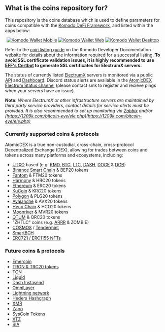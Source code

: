 ## What is the coins repository for?

This repository is the coins database which is used to define parameters for coins compatible with the [Komodo DeFi Framework](https://github.com/KomodoPlatform/komodo-defi-framework/), and listed within the apps below:

<p align="center">
    <a href="https://github.com/KomodoPlatform/komodo-wallet-mobile"><img src="https://user-images.githubusercontent.com/35845239/226103567-6d6872de-b0aa-4b87-9ba6-b692be314861.png" alt="Komodo Wallet Mobile"></a>
    <a href="https://app.atomicdex.io"><img src="https://user-images.githubusercontent.com/35845239/226103583-0c1f1b73-80a0-4123-8a4a-bdc2bccd9594.png" alt="Komodo Wallet Web"></a>
    <a href="https://github.com/KomodoPlatform/komodo-wallet-desktop"><img src="https://user-images.githubusercontent.com/35845239/226103576-a0336fcb-0d8e-47db-bf66-6ec779c35f1c.png" alt="Komodo Wallet Desktop"></a>
</p>

Refer to the [coin listing guide](https://developers.komodoplatform.com/basic-docs/atomicdex/atomicdex-tutorials/listing-a-coin-on-atomicdex.html) on the Komodo Developer Documentation website for details about the information required for a successful listing. **To avoid SSL certificate validation issues, it is highly recommended to use [EFF's Certbot](https://certbot.eff.org/) to generate SSL certificates for ElectrumX servers.**

The status of currently listed [ElectrumX](https://electrumx.readthedocs.io/en/latest/) servers is monitored via a public [API](https://electrum-status.dragonhound.info/api/v1/electrums_status) and [Dashboard](https://stats.kmd.io/atomicdex/electrum_status/). Discord status alerts are available in the [AtomicDEX Electrum Status channel](https://discord.gg/rTkjADfnjt) (please contact smk to register and recieve pings when your servers have an issue).

**Note:** _Where ElectrumX or other infrastructure servers are maintained by third party service providers, contact details for service alerts must be provided. It is also recommended to set up monitoring via [Zabbix](https://www.zabbix.com/) and/or [https://1209k.com/bitcoin-eye/ele.php](https://1209k.com/bitcoin-eye/ele.php)_



### Currently supported coins & protocols

AtomicDEX is a true non-custodial, cross-chain, cross-protocol Decentralized Exchange (DEX), allowing for trades between coins and tokens across many platforms and ecosystems, including:

- [UTXO](https://utxo-alliance.org/) based (e.g. [KMD](https://komodoplatform.com/), [BTC](https://www.bitcoin.com/), [LTC](https://litecoin.com/en/), [DASH](https://www.dash.org/), [DOGE](https://dogecoin.com/) & [DGB](https://digibyte.org/en-us/))
- [Binance Smart Chain](https://www.binance.com/en/blog/ecosystem/introducing-bnb-chain-the-evolution-of-binance-smart-chain-421499824684903436) & BEP20 tokens
- [Fantom](https://fantom.foundation/) & FTM20 tokens
- [Harmony](https://github.com/harmony-one/HRC) & HRC20 tokens
- [Ethereum](https://ethereum.org/en/) & ERC20 tokens
- [KuCoin](https://www.kucoin.com/) & KRC20 tokens
- [Polygon](https://polygon.technology/) & PLG20 tokens
- [Avalanche](https://www.avax.com/) & AVX20 tokens
- [Heco Chain](https://www.hecochain.com/en-us/) & HCO20 tokens
- [Moonriver](https://moonbeam.network/networks/moonriver/) & MVR20 tokens
- [QTUM](https://www.qtum.org/) & QRC20 tokens
- "ZHTLC" coins (e.g. [ARRR](https://pirate.black/) & ZOMBIE)
- [COSMOS](https://cosmos.network/) / [Tendermint](https://tendermint.com/)
- [SmartBCH](https://smartbch.org/)
- [ERC721 / ERC1155 NFTs](https://github.com/KomodoPlatform/komodo-defi-framework/issues/900)

### Future coins & protocols

- [Emercoin](https://github.com/KomodoPlatform/komodo-defi-framework/issues/1700)
- [TRON & TRC20 tokens](https://github.com/KomodoPlatform/komodo-defi-framework/issues/1542)
- [TON](https://github.com/KomodoPlatform/komodo-defi-framework/issues/1531)
- [Liquid](https://github.com/KomodoPlatform/komodo-defi-framework/issues/1267)
- [Dash Instasend](https://github.com/KomodoPlatform/komodo-defi-framework/issues/1136)
- [OmniLayer](https://github.com/KomodoPlatform/komodo-defi-framework/issues/1087)
- [Lightning network](https://github.com/KomodoPlatform/komodo-defi-framework/issues/1045)
- [Hedera Hashgraph](https://github.com/KomodoPlatform/komodo-defi-framework/issues/979)
- [XMR](https://github.com/KomodoPlatform/komodo-defi-framework/issues/956)
- [Zano](https://github.com/KomodoPlatform/komodo-defi-framework/issues/942)
- [SysCoin Tokens](https://github.com/KomodoPlatform/komodo-defi-framework/issues/938)
- [XTZ](https://github.com/KomodoPlatform/komodo-defi-framework/issues/632)
- [SIA](https://github.com/KomodoPlatform/komodo-defi-framework/pull/2221)
